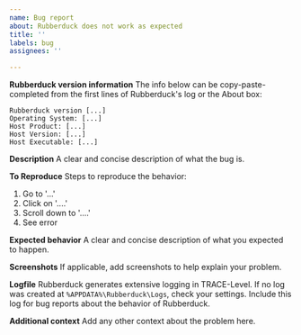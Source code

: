 ```yaml
---
name: Bug report
about: Rubberduck does not work as expected
title: ''
labels: bug
assignees: ''

---
```

**Rubberduck version information**
The info below can be copy-paste-completed from the first lines of Rubberduck's log or the About box:

    Rubberduck version [...]
    Operating System: [...]
    Host Product: [...]
    Host Version: [...]
    Host Executable: [...]


**Description**
A clear and concise description of what the bug is.

**To Reproduce**
Steps to reproduce the behavior:
1. Go to '...'
2. Click on '....'
3. Scroll down to '....'
4. See error

**Expected behavior**
A clear and concise description of what you expected to happen.

**Screenshots**
If applicable, add screenshots to help explain your problem.

**Logfile**
Rubberduck generates extensive logging in TRACE-Level. If no log was created at `%APPDATA%\Rubberduck\Logs`, check your settings. Include this log for bug reports about the behavior of Rubberduck.

**Additional context**
Add any other context about the problem here.
